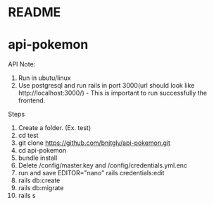 # README

# api-pokemon

API
Note: 
1. Run in ubutu/linux
2. Use postgresql and run rails in port 3000(url should look like http://localhost:3000/) - This is important to run successfully the frontend.

Steps
1. Create a folder. (Ex. test)
2. cd test
3. git clone https://github.com/bnjtgly/api-pokemon.git
4. cd api-pokemon
5. bundle install
6. Delete /config/master.key and /config/credentials.yml.enc
7. run and save  EDITOR="nano" rails credentials:edit
8. rails db:create 
9. rails db:migrate
10. rails s


